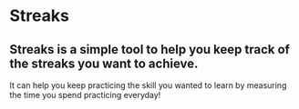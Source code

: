 # Streaks
## Streaks is a simple tool to help you keep track of the streaks you want to achieve.
It can help you keep practicing the skill you wanted to learn by measuring the time you spend practicing everyday!
